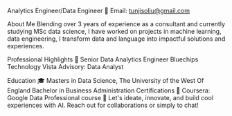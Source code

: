 Analytics Engineer/Data Engineer
📧 Email: tunjisoliu@gmail.com

About Me 
Blending over 3 years of experience as a consultant and currently studying MSc data science, I have worked on projects in machine learning, data engineering, I transform data and language into impactful solutions and experiences.

Professional Highlights 🌟
Senior Data Analytics Engineer Bluechips Technology
Vista Advisory: Data Analyst

Education 🎓
Masters in Data Science, The University of the West Of England
Bachelor in Business Administration 
Certifications 📜
Coursera: Google Data Professional course
🔗 Let's ideate, innovate, and build cool experiences with AI. Reach out for collaborations or simply to chat!

<!---
tjgusshy/tjgusshy is a ✨ special ✨ repository because its `README.md` (this file) appears on your GitHub profile.
You can click the Preview link to take a look at your changes.
--->
